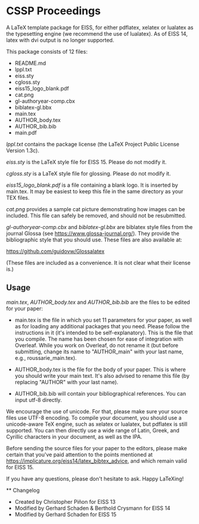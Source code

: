# CSSP Proceedings

A LaTeX template package for EISS, for either pdflatex, xelatex or lualatex as the typesetting engine (we recommend the use of lualatex). As of EISS 14, latex with dvi output is no longer supported. 

This package consists of 12 files:
- README.md
- lppl.txt
- eiss.sty
- cgloss.sty
- eiss15_logo_blank.pdf
- cat.png
- gl-authoryear-comp.cbx
- biblatex-gl.bbx
- main.tex
- AUTHOR_body.tex
- AUTHOR_bib.bib
- main.pdf


*lppl.txt* contains the package license (the LaTeX Project Public License Version 1.3c).

*eiss.sty* is the LaTeX style file for EISS 15. Please do not modify it.

*cgloss.sty* is a LaTeX style file for glossing. Please do not modify it.

*eiss15_logo_blank.pdf* is a file containing a blank logo. It is inserted by main.tex. 
It may be easiest to keep this file in the same directory as your TEX files.

*cat.png* provides a sample cat picture demonstrating how images can be included. This file can 
safely be removed, and should not be resubmitted.

*gl-authoryear-comp.cbx* and *biblatex-gl.bbx* are biblatex style files from the journal Glossa (see https://www.glossa-journal.org/). They provide the bibliographic style that you should use. These 
files are also available at:

https://github.com/guidovw/Glossalatex

(These files are included as a convenience. It is not clear what their license is.)

## Usage 

*main.tex*, *AUTHOR_body.tex* and *AUTHOR_bib.bib* are the files to be edited for your paper:

- main.tex is the file in which you set 11 parameters for your
  paper, as well as for loading any additional packages that you
  need. Please follow the instructions in it (it's intended to be
  self-explanatory). This is the file that you compile. The name has 
  been chosen for ease of integration with Overleaf. While you work
  on Overleaf, do not rename it (but before submitting, change its
  name to "AUTHOR_main" with your last name, e.g.,
  roussarie_main.tex).

- AUTHOR_body.tex is the file for the body of your paper. This is
  where you should write your main text. It's also advised to rename
  this file (by replacing "AUTHOR" with your last name).

- AUTHOR_bib.bib will contain your bibliographical references. 
  You can input utf-8 directly.

We encourage the use of unicode. For that, please make sure your source files use UTF-8 encoding. 
To compile your document, you should use a unicode-aware TeX engine, such as xelatex or lualatex, 
but pdflatex is still supported. You can then directly use a wide range of Latin, Greek, and 
Cyrillic characters in your document, as well as the IPA.

Before sending the source files for your paper to the editors, please make certain that you've paid 
attention to the points mentioned at https://implicature.org/eiss14/latex_bibtex_advice, and which remain valid for EISS 15.

If you have any questions, please don't hesitate to ask. Happy LaTeXing!

** Changelog

- Created by Christopher Piñon for EISS 13
- Modified by Gerhard Schaden & Berthold Crysmann for EISS 14
- Modified by Gerhard Schaden for EISS 15
